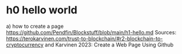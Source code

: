 # h0 hello world
a) how to create a page
https://github.com/Pendfin/Blockstuff/blob/main/h1-hello.md
Sources: https://terokarvinen.com/trust-to-blockchain/#r2-blockchain-to-cryptocurrency and Karvinen 2023: Create a Web Page Using Github
